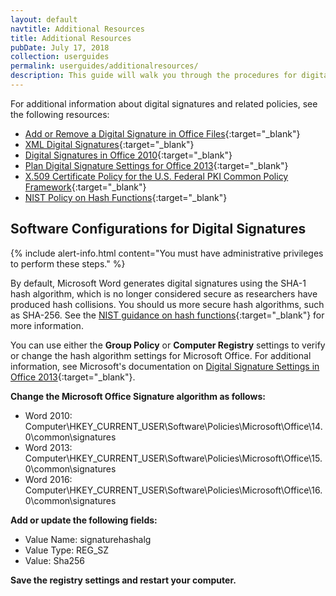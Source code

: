 ```yaml
---
layout: default
navtitle: Additional Resources
title: Additional Resources
pubDate: July 17, 2018
collection: userguides
permalink: userguides/additionalresources/
description: This guide will walk you through the procedures for digitally signing a Microsoft Word document for submission to the Office of the Federal Register using your PIV credential or similar digital certificate.
---
```


For additional information about digital signatures and related policies, see the following resources:

- [Add or Remove a Digital Signature in Office Files](https://www.archives.gov/files/federal-register/write/handbook/ddh.pdf){:target="_blank"}
- [XML Digital Signatures](https://www.w3.org/TR/XAdES/){:target="_blank"}
- [Digital Signatures in Office 2010](https://blogs.technet.microsoft.com/office2010/2009/12/08/digital-signatures-in-office-2010/){:target="_blank"}
- [Plan Digital Signature Settings for Office 2013](https://docs.microsoft.com/en-us/previous-versions/office/office-2013-resource-kit/cc545900(v=office.15)?redirectedfrom=MSDN){:target="_blank"}
- [X.509 Certificate Policy for the U.S. Federal PKI Common Policy Framework](https://www.idmanagement.gov/wp-content/uploads/sites/1171/uploads/fpki-x509-cert-policy-common.pdf){:target="_blank"}
- [NIST Policy on Hash Functions](https://csrc.nist.gov/Projects/Hash-Functions/NIST-Policy-on-Hash-Functions){:target="_blank"}

## Software Configurations for Digital Signatures

{% include alert-info.html content="You must have administrative privileges to perform these steps." %}

By default, Microsoft Word generates digital signatures using the SHA-1 hash algorithm, which is no longer considered secure as researchers have produced hash collisions. You should us more secure hash algorithms, such as SHA-256. See the [NIST guidance on hash functions](https://csrc.nist.gov/Projects/Hash-Functions/NIST-Policy-on-Hash-Functions){:target="_blank"} for more information.

You can use either the **Group Policy** or **Computer Registry** settings to verify or change the hash algorithm settings for Microsoft Office. For additional information, see Microsoft's documentation on [Digital Signature Settings in Office 2013](https://docs.microsoft.com/en-us/previous-versions/office/office-2013-resource-kit/cc545900(v=office.15)?redirectedfrom=MSDN){:target="_blank"}.

**Change the Microsoft Office Signature algorithm as follows:**
- Word 2010: Computer\HKEY_CURRENT_USER\Software\Policies\Microsoft\Office\14.0\common\signatures
- Word 2013: Computer\HKEY_CURRENT_USER\Software\Policies\Microsoft\Office\15.0\common\signatures
- Word 2016: Computer\HKEY_CURRENT_USER\Software\Policies\Microsoft\Office\16.0\common\signatures

**Add or update the following fields:**
- Value Name: signaturehashalg
- Value Type: REG_SZ
- Value: Sha256

**Save the registry settings and restart your computer.**
